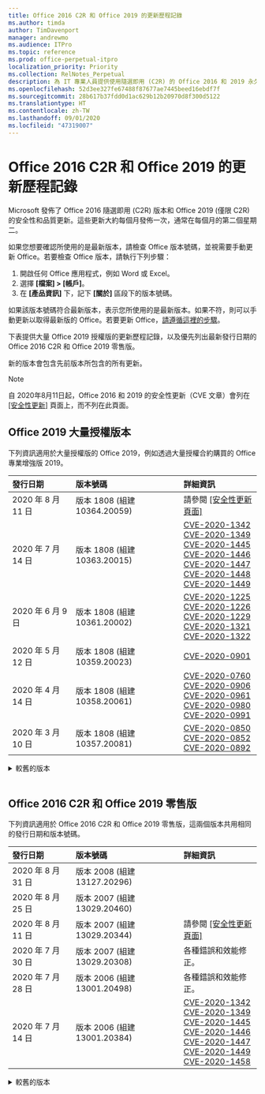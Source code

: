 ```yaml
---
title: Office 2016 C2R 和 Office 2019 的更新歷程記錄
ms.author: timda
author: TimDavenport
manager: andrewmo
ms.audience: ITPro
ms.topic: reference
ms.prod: office-perpetual-itpro
localization_priority: Priority
ms.collection: RelNotes_Perpetual
description: 為 IT 專業人員提供使用隨選即用 (C2R) 的 Office 2016 和 2019 永久版本的更新歷程記錄
ms.openlocfilehash: 52d3ee327fe67488f87677ae7445beed16ebdf7f
ms.sourcegitcommit: 28b617b37fdd0d1ac629b12b20970d8f300d5122
ms.translationtype: HT
ms.contentlocale: zh-TW
ms.lasthandoff: 09/01/2020
ms.locfileid: "47319007"
---
```

# <a name="update-history-for-office-2016-c2r-and-office-2019"></a>Office 2016 C2R 和 Office 2019 的更新歷程記錄

Microsoft 發佈了 Office 2016 隨選即用 (C2R) 版本和 Office 2019 (僅限 C2R) 的安全性和品質更新。這些更新大約每個月發佈一次，通常在每個月的第二個星期二。

如果您想要確認所使用的是最新版本，請檢查 Office 版本號碼，並視需要手動更新 Office。若要檢查 Office 版本，請執行下列步驟：

  1.    開啟任何 Office 應用程式，例如 Word 或 Excel。
  2.    選擇 **[檔案] > [帳戶]**。
  3.    在 **[產品資訊]** 下，記下 **[關於]** 區段下的版本號碼。

如果該版本號碼符合最新版本，表示您所使用的是最新版本。如果不符，則可以手動更新以取得最新版的 Office。若要更新 Office，[請遵循這裡的步驟](https://support.office.com/article/2ab296f3-7f03-43a2-8e50-46de917611c5)。


下表提供大量 Office 2019 授權版的更新歷程記錄，以及優先列出最新發行日期的 Office 2016 C2R 和 Office 2019 零售版。

新的版本會包含先前版本所包含的所有更新。


 > [!NOTE]
> 自 2020年8月11日起，Office 2016 和 2019 的安全性更新（CVE 文章）會列在 [[安全性更新]](https://docs.microsoft.com/officeupdates/microsoft365-apps-security-updates) 頁面上，而不列在此頁面。 


## <a name="volume-licensed-versions-of-office-2019"></a>Office 2019 大量授權版本
下列資訊適用於大量授權版的 Office 2019，例如透過大量授權合約購買的 Office 專業增強版 2019。

[//]: # (DO NOT REMOVE VL TABLE START)

|**發行日期**|**版本號碼**|**詳細資訊**|
|:-----|:-----|:-----|
|2020 年 8 月 11 日|版本 1808 (組建 10364.20059)|請參閱 [[安全性更新頁面]](https://docs.microsoft.com/officeupdates/microsoft365-apps-security-updates) |
|2020 年 7 月 14 日   |版本 1808 (組建 10363.20015)  |[CVE-2020-1342](https://portal.msrc.microsoft.com/zh-TW/security-guidance/advisory/CVE-2020-1342) <br/>[CVE-2020-1349](https://portal.msrc.microsoft.com/zh-TW/security-guidance/advisory/CVE-2020-1349) <br/>[CVE-2020-1445](https://portal.msrc.microsoft.com/zh-TW/security-guidance/advisory/CVE-2020-1445) <br/>[CVE-2020-1446](https://portal.msrc.microsoft.com/zh-TW/security-guidance/advisory/CVE-2020-1446) <br/>[CVE-2020-1447](https://portal.msrc.microsoft.com/zh-TW/security-guidance/advisory/CVE-2020-1447) <br/>[CVE-2020-1448](https://portal.msrc.microsoft.com/zh-TW/security-guidance/advisory/CVE-2020-1448) <br/>[CVE-2020-1449](https://portal.msrc.microsoft.com/zh-TW/security-guidance/advisory/CVE-2020-1449) <br/>|
|2020 年 6 月 9 日   |版本 1808 (組建 10361.20002)  |[CVE-2020-1225](https://portal.msrc.microsoft.com/zh-TW/security-guidance/advisory/CVE-2020-1225) <br/> [CVE-2020-1226](https://portal.msrc.microsoft.com/zh-TW/security-guidance/advisory/CVE-2020-1226) <br/>[CVE-2020-1229](https://portal.msrc.microsoft.com/zh-TW/security-guidance/advisory/CVE-2020-1229) <br/>[CVE-2020-1321](https://portal.msrc.microsoft.com/zh-TW/security-guidance/advisory/CVE-2020-1321) <br/>[CVE-2020-1322](https://portal.msrc.microsoft.com/zh-TW/security-guidance/advisory/CVE-2020-1322) <br/>|
|2020 年 5 月 12 日   |版本 1808 (組建 10359.20023)  |[CVE-2020-0901](https://portal.msrc.microsoft.com/zh-TW/security-guidance/advisory/CVE-2020-0901) <br/> |
|2020 年 4 月 14 日   |版本 1808 (組建 10358.20061)  |[CVE-2020-0760](https://portal.msrc.microsoft.com/zh-TW/security-guidance/advisory/CVE-2020-0760) <br/> [CVE-2020-0906](https://portal.msrc.microsoft.com/zh-TW/security-guidance/advisory/CVE-2020-0906) <br/> [CVE-2020-0961](https://portal.msrc.microsoft.com/zh-TW/security-guidance/advisory/CVE-2020-0961) <br/> [CVE-2020-0980](https://portal.msrc.microsoft.com/zh-TW/security-guidance/advisory/CVE-2020-0980) <br/>[CVE-2020-0991](https://portal.msrc.microsoft.com/zh-TW/security-guidance/advisory/CVE-2020-0991) <br/> |
|2020 年 3 月 10 日   |版本 1808 (組建 10357.20081)  |[CVE-2020-0850](https://portal.msrc.microsoft.com/zh-TW/security-guidance/advisory/CVE-2020-0850) <br/> [CVE-2020-0852](https://portal.msrc.microsoft.com/zh-TW/security-guidance/advisory/CVE-2020-0852) <br/> [CVE-2020-0892](https://portal.msrc.microsoft.com/zh-TW/security-guidance/advisory/CVE-2020-0892) <br/>  | 


[//]: # (DO NOT REMOVE VL TABLE END)

<details>
<summary>較舊的版本</summary>
 

[//]: # (DO NOT REMOVE VL OLD TABLE START)


|**發行日期**|**版本號碼**|**詳細資訊**|
|:-----|:-----|:-----|
|2020 年 2 月 11 日   |版本 1808 (組建 10356.20006)  |[CVE-2020-0696](https://portal.msrc.microsoft.com/zh-TW/security-guidance/advisory/CVE-2020-0696) <br/> [CVE-2020-0759](https://portal.msrc.microsoft.com/zh-TW/security-guidance/advisory/CVE-2020-0759) <br/>  |

[//]: # (DO NOT REMOVE VL OLD TABLE END)

</details>


<br/>

## <a name="retail-versions-of-office-2016-c2r-and-office-2019"></a>Office 2016 C2R 和 Office 2019 零售版
下列資訊適用於 Office 2016 C2R 和 Office 2019 零售版，這兩個版本共用相同的發行日期和版本號碼。

[//]: # (DO NOT REMOVE RETAIL TABLE START)


|**發行日期**|**版本號碼**|**詳細資訊**|
|:-----|:-----|:-----|
|2020 年 8 月 31 日|版本 2008 (組建 13127.20296)| |
|2020 年 8 月 25 日|版本 2007 (組建 13029.20460)| |
|2020 年 8 月 11 日|版本 2007 (組建 13029.20344)|請參閱 [[安全性更新頁面]](https://docs.microsoft.com/officeupdates/microsoft365-apps-security-updates) |
|2020 年 7 月 30 日|版本 2007 (組建 13029.20308)  |各種錯誤和效能修正。  <br/>  |
|2020 年 7 月 28 日|版本 2006 (組建 13001.20498)  |各種錯誤和效能修正。  <br/>  |
|2020 年 7 月 14 日|版本 2006 (組建13001.20384)  |[CVE-2020-1342](https://portal.msrc.microsoft.com/zh-TW/security-guidance/advisory/CVE-2020-1342) <br/>[CVE-2020-1349](https://portal.msrc.microsoft.com/zh-TW/security-guidance/advisory/CVE-2020-1349) <br/>[CVE-2020-1445](https://portal.msrc.microsoft.com/zh-TW/security-guidance/advisory/CVE-2020-1445) <br/>[CVE-2020-1446](https://portal.msrc.microsoft.com/zh-TW/security-guidance/advisory/CVE-2020-1446) <br/>[CVE-2020-1447](https://portal.msrc.microsoft.com/zh-TW/security-guidance/advisory/CVE-2020-1447) <br/>[CVE-2020-1449](https://portal.msrc.microsoft.com/zh-TW/security-guidance/advisory/CVE-2020-1449) <br/>[CVE-2020-1458](https://portal.msrc.microsoft.com/zh-TW/security-guidance/advisory/CVE-2020-1458) <br/>|


[//]: # (DO NOT REMOVE RETAIL TABLE END)

<details>
<summary>較舊的版本</summary>
 

[//]: # (DO NOT REMOVE RETAIL OLD TABLE START)


|**發行日期**|**版本號碼**|**詳細資訊**|
|:-----|:-----|:-----|
|2020 年 6 月 30 日|版本 2006 (組建 13001.20266)  |各種錯誤和效能修正。  <br/>  |
|2020 年 6 月 24 日|版本 2005 (組建 12827.20470)  |各種錯誤和效能修正。  <br/>  |
|2020 年 6 月 9 日|版本 2005 (組建 12827.20336)  |[CVE-2020-1225](https://portal.msrc.microsoft.com/zh-TW/security-guidance/advisory/CVE-2020-1225)  <br/> [CVE-2020-1226](https://portal.msrc.microsoft.com/zh-TW/security-guidance/advisory/CVE-2020-1226)  <br/> [CVE-2020-1229](https://portal.msrc.microsoft.com/zh-TW/security-guidance/advisory/CVE-2020-1229)  <br/> [CVE-2020-1321](https://portal.msrc.microsoft.com/zh-TW/security-guidance/advisory/CVE-2020-1321)  <br/> [CVE-2020-1322](https://portal.msrc.microsoft.com/zh-TW/security-guidance/advisory/CVE-2020-1322)  <br/>|
|2020 年 6 月 2 日|版本 2005 (組建 12827.20268)  |各種錯誤和效能修正。  <br/>  |
|2020 年 5 月 21 日|版本 2004 (組建 12730.20352)  |各種錯誤和效能修正。  <br/>  |
|2020 年 5 月 12 日|版本 2004 (組建 12730.20270)  |[CVE-2020-0901](https://portal.msrc.microsoft.com/zh-TW/security-guidance/advisory/CVE-2020-0901)  <br/>  |
|2020 年 5 月 4 日|版本 2004 (組建 12730.20250)  |[連結](https://support.microsoft.com/office/excel-word-powerpoint-file-becomes-corrupt-when-opening-a-file-that-contains-a-vba-project-or-after-enabling-a-macro-in-an-open-file-ad6ee6ca-db23-4614-a403-282821eb99f6?ui=en-us&rs=en-us&ad=us)<br/>  |
|2020 年 4 月 29 日|版本 2004 (組建 12730.20236)  |各種錯誤和效能修正。 <br/>  |
|2020 年 4 月 15 日|版本 2003 (組建 12624.20466)  |各種錯誤和效能修正。 <br/>  |
|2020 年 4 月 14 日|版本 2003 (組建 12624.20442)  |[CVE-2020-0760](https://portal.msrc.microsoft.com/zh-TW/security-guidance/advisory/CVE-2020-0760) <br/> [CVE-2020-0906](https://portal.msrc.microsoft.com/zh-TW/security-guidance/advisory/CVE-2020-0906) <br/> [CVE-2020-0961](https://portal.msrc.microsoft.com/zh-TW/security-guidance/advisory/CVE-2020-0961) <br/> [CVE-2020-0979](https://portal.msrc.microsoft.com/zh-TW/security-guidance/advisory/CVE-2020-0979) <br/> [CVE-2020-0980](https://portal.msrc.microsoft.com/zh-TW/security-guidance/advisory/CVE-2020-0980) <br/>[CVE-2020-0991](https://portal.msrc.microsoft.com/zh-TW/security-guidance/advisory/CVE-2020-0991) <br/> |
|2020 年 3 月 31 日|版本 2003 (組建 12624.20382)  |各種錯誤和效能修正。 <br/>  |
|2020 年 3 月 25 日|版本 2003 (組建 12624.20320)  |各種錯誤和效能修正。 <br/>  |
|2020 年 3 月 10 日|版本 2002 (組建 12527.20278)  |[CVE-2020-0850](https://portal.msrc.microsoft.com/zh-TW/security-guidance/advisory/CVE-2020-0850) <br/> [CVE-2020-0851](https://portal.msrc.microsoft.com/zh-TW/security-guidance/advisory/CVE-2020-0851) <br/> [CVE-2020-0855](https://portal.msrc.microsoft.com/zh-TW/security-guidance/advisory/CVE-2020-0855) <br/> [CVE-2020-0892](https://portal.msrc.microsoft.com/zh-TW/security-guidance/advisory/CVE-2020-0892) <br/>  |
|2020 年 3 月 1 日   |版本 2002 (組建 12527.20242)  |解決導致協力廠商應用程式無法從 Outlook 傳送電子郵件的問題。 <br/>  |


[//]: # (DO NOT REMOVE RETAIL OLD TABLE END)


</details>






